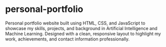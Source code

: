 # personal-portfolio
Personal portfolio website built using HTML, CSS, and JavaScript to showcase my skills, projects, and background in Artificial Intelligence and Machine Learning. Designed with a clean, responsive layout to highlight my work, achievements, and contact information professionally.

